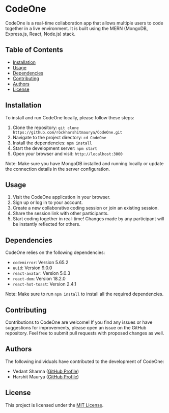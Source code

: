 # CodeOne

CodeOne is a real-time collaboration app that allows multiple users to code together in a live environment. It is built using the MERN (MongoDB, Express.js, React, Node.js) stack.

## Table of Contents

- [Installation](#installation)
- [Usage](#usage)
- [Dependencies](#dependencies)
- [Contributing](#contributing)
- [Authors](#authors)
- [License](#license)

## Installation

To install and run CodeOne locally, please follow these steps:

1. Clone the repository: `git clone https://github.com/rockharshitmaurya/CodeOne.git`
2. Navigate to the project directory: `cd CodeOne`
3. Install the dependencies: `npm install`
4. Start the development server: `npm start`
5. Open your browser and visit: `http://localhost:3000`

Note: Make sure you have MongoDB installed and running locally or update the connection details in the server configuration.

## Usage

1. Visit the CodeOne application in your browser.
2. Sign up or log in to your account.
3. Create a new collaborative coding session or join an existing session.
4. Share the session link with other participants.
5. Start coding together in real-time! Changes made by any participant will be instantly reflected for others.

## Dependencies

CodeOne relies on the following dependencies:

- `codemirror`: Version 5.65.2
- `uuid`: Version 9.0.0
- `react-avatar`: Version 5.0.3
- `react-dom`: Version 18.2.0
- `react-hot-toast`: Version 2.4.1


Note: Make sure to run `npm install` to install all the required dependencies.

## Contributing

Contributions to CodeOne are welcome! If you find any issues or have suggestions for improvements, please open an issue on the GitHub repository. Feel free to submit pull requests with proposed changes as well.

## Authors

The following individuals have contributed to the development of CodeOne:

- Vedant Sharma ([GitHub Profile](https://github.com/VedantSharma11))
- Harshit Maurya ([GitHub Profile](https://github.com/rockharshitmaurya))

## License

This project is licensed under the [MIT License](LICENSE).

